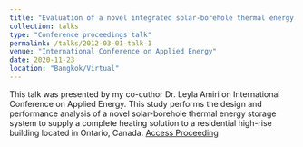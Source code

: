 ```yaml
---
title: "Evaluation of a novel integrated solar-borehole thermal energy storage system for residential high-rise building heating applications"
collection: talks
type: "Conference proceedings talk"
permalink: /talks/2012-03-01-talk-1
venue: "International Conference on Applied Energy"
date: 2020-11-23
location: "Bangkok/Virtual"
---
```


This talk was presented by my co-cuthor Dr. Leyla Amiri on International Conference on Applied Energy. This study performs the design and performance analysis of a novel solar-borehole thermal energy storage system to supply a complete heating solution to a residential high-rise building located in Ontario, Canada. [Access Proceeding](http://www.energy-proceedings.org/wp-content/uploads/enerarxiv/1607393089.pdf)